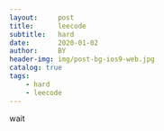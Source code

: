 ```yaml
---
layout:     post
title:      leecode
subtitle:   hard
date:       2020-01-02
author:     BY
header-img: img/post-bg-ios9-web.jpg
catalog: true
tags:
    - hard
    - leecode
---
```

wait